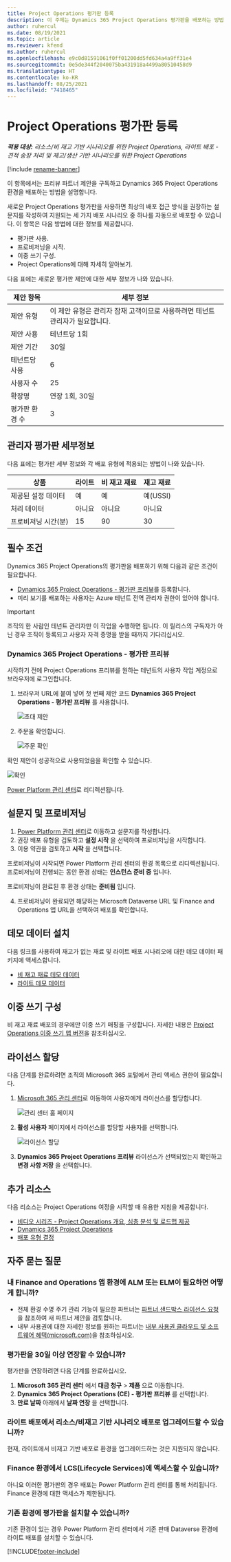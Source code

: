 ```yaml
---
title: Project Operations 평가판 등록
description: 이 주제는 Dynamics 365 Project Operations 평가판을 배포하는 방법에 대한 정보를 제공합니다.
author: ruhercul
ms.date: 08/19/2021
ms.topic: article
ms.reviewer: kfend
ms.author: ruhercul
ms.openlocfilehash: e9c0d81591061f0ff01200dd5fd634a4a9ff31e4
ms.sourcegitcommit: 0e5de344f2040075ba431918a4499a80510458d9
ms.translationtype: HT
ms.contentlocale: ko-KR
ms.lasthandoff: 08/25/2021
ms.locfileid: "7418465"
---
```

# <a name="sign-up-for-project-operations-trials"></a>Project Operations 평가판 등록 

_**적용 대상:** 리소스/비 재고 기반 시나리오를 위한 Project Operations, 라이트 배포 - 견적 송장 처리 및 재고/생산 기반 시나리오를 위한 Project Operations_ 

[!include [rename-banner](~/includes/cc-data-platform-banner.md)]

이 항목에서는 프리뷰 파트너 제안을 구독하고 Dynamics 365 Project Operations 환경을 배포하는 방법을 설명합니다.

새로운 Project Operations 평가판을 사용하면 최상의 배포 접근 방식을 권장하는 설문지를 작성하여 지원되는 세 가지 배포 시나리오 중 하나를 자동으로 배포할 수 있습니다. 이 항목은 다음 방법에 대한 정보를 제공합니다.

- 평가판 사용.
- 프로비저닝을 시작.
- 이중 쓰기 구성.
- Project Operations에 대해 자세히 알아보기. 

다음 표에는 새로운 평가판 제안에 대한 세부 정보가 나와 있습니다.

| **제안 항목**               | **세부 정보**                                  |
|------------------------------|----------------------------------------------|
| 제안 유형                   | 이 제안 유형은 관리자 잠재 고객이므로 사용하려면 테넌트 관리자가 필요합니다. |
| 제안 사용                    | 테넌트당 1회                          |
| 제안 기간               | 30일                             |
| 테넌트당 사용       | 6                                            |
| 사용자 수              | 25                                           |
| 확장명                    | 연장 1회, 30일               |
| 평가판 환경 수 | 3                                            |


## <a name="admin-trial-details"></a>관리자 평가판 세부정보
다음 표에는 평가판 세부 정보와 각 배포 유형에 적용되는 방법이 나와 있습니다.

| **상품**                      | **라이트**                                     | **비 재고 재료** | **재고 재료** |
|-------------------------------|----------------------------------------------|---------------------------|-----------------------|
| 제공된 설정 데이터           | 예                                          | 예                       | 예(USSI)            |
| 처리 데이터            | 아니요                                           | 아니요                        | 아니요                    |
| 프로비저닝 시간(분)  | 15                                           | 90                        | 30                    |
 
## <a name="prerequisites"></a>필수 조건
Dynamics 365 Project Operations의 평가판을 배포하기 위해 다음과 같은 조건이 필요합니다.

- [Dynamics 365 Project Operations - 평가판 프리뷰](https://www.aka.ms/try-po)를 등록합니다.
- 미리 보기를 배포하는 사용자는 Azure 테넌트 전역 관리자 권한이 있어야 합니다.

> [!IMPORTANT]
> 조직의 한 사람인 테넌트 관리자만 이 작업을 수행하면 됩니다. 이 릴리스의 구독자가 아닌 경우 조직이 등록되고 사용자 자격 증명을 받을 때까지 기다리십시오.

### <a name="dynamics-365-project-operations---preview-trial"></a>Dynamics 365 Project Operations - 평가판 프리뷰 

시작하기 전에 Project Operations 프리뷰를 원하는 테넌트의 사용자 작업 계정으로 브라우저에 로그인합니다.

1. 브라우저 URL에 붙여 넣어 첫 번째 제안 코드 **Dynamics 365 Project Operations - 평가판 프리뷰** 를 사용합니다.

    ![초대 제안](./media/16RedeemFirstOfferNew.png)

2. 주문을 확인합니다.

    ![주문 확인](./media/17ConfirmOrderNew.png)

  확인 제안이 성공적으로 사용되었음을 확인할 수 있습니다.

   ![확인](./media/18OrderConfirmationNew.png)

  [Power Platform 관리 센터](https://admin.powerplatform.microsoft.com/projectoperationstrial)로 리디렉션됩니다.

## <a name="questionnaire-and-provisioning"></a>설문지 및 프로비저닝

1.  [Power Platform 관리 센터](https://admin.powerplatform.com/projectoperationstrial)로 이동하고 설문지를 작성합니다.  
2.  권장 배포 유형을 검토하고 **설정 시작** 을 선택하여 프로비저닝을 시작합니다.
3.  이용 약관을 검토하고 **시작** 을 선택합니다.

   프로비저닝이 시작되면 Power Platform 관리 센터의 환경 목록으로 리디렉션됩니다. 프로비저닝이 진행되는 동안 환경 상태는 **인스턴스 준비 중** 입니다.
 
  프로비저닝이 완료된 후 환경 상태는 **준비됨** 입니다.
 
4.  프로비저닝이 완료되면 해당하는 Microsoft Dataverse URL 및 Finance and Operations 앱 URL을 선택하여 배포를 확인합니다.

## <a name="demo-data-installation"></a>데모 데이터 설치

다음 링크를 사용하여 재고가 없는 재료 및 라이트 배포 시나리오에 대한 데모 데이터 패키지에 액세스합니다. 
- [비 재고 재료 데모 데이터](resource-apply-pro-setup-config-data.md)
- [라이트 데모 데이터](lite-apply-demo-setup-config-data.md)

## <a name="configuring-dual-write"></a>이중 쓰기 구성
비 재고 재료 배포의 경우에만 이중 쓰기 매핑을 구성합니다. 자세한 내용은 [Project Operations 이중 쓰기 맵 버전](resource-dual-write-maps.md)을 참조하십시오.

## <a name="assign-licenses"></a>라이선스 할당

다음 단계를 완료하려면 조직의 Microsoft 365 포털에서 관리 액세스 권한이 필요합니다.

1. [Microsoft 365 관리 센터](https://portal.office.com/)로 이동하여 사용자에게 라이선스를 할당합니다.

   ![관리 센터 홈 페이지](./media/14AdminPortal.png)

2. **활성 사용자** 페이지에서 라이선스를 할당할 사용자를 선택합니다.

   ![라이선스 할당](./media/15AssignLicenses.png)

3. **Dynamics 365 Project Operations 프리뷰** 라이선스가 선택되었는지 확인하고 **변경 사항 저장** 을 선택합니다.

## <a name="additional-resources"></a>추가 리소스

다음 리소스는 Project Operations 여정을 시작할 때 유용한 지침을 제공합니다.

- [비디오 시리즈 - Project Operations 개요, 심층 분석 및 로드맵 제공](https://youtube.com/playlist?list=PLcakwueIHoT_LJ3Fr1tHnkPk5lioqE6uH)
- [Dynamics 365 Project Operations](/learn/modules/examine-dynamics-365-project-operations/)
- [배포 유형 결정](determine-deployment-type.md)

## <a name="frequently-asked-questions"></a>자주 묻는 질문

### <a name="what-if-i-require-alm-or-elm-for-my-finance-and-operations-apps-environment"></a>내 Finance and Operations 앱 환경에 ALM 또는 ELM이 필요하면 어떻게 합니까?

- 전체 환경 수명 주기 관리 기능이 필요한 파트너는 [파트너 샌드박스 라이선스 요청](https://experience.dynamics.com/requestlicense)을 참조하여 새 파트너 제안을 검토합니다. 
- 내부 사용권에 대한 자세한 정보를 원하는 파트너는 [내부 사용권 클라우드 및 소프트웨어 혜택(microsoft.com)](https://partner.microsoft.com/membership/internal-use-software)을 참조하십시오.

### <a name="can-i-extend-my-trial-beyond-30-days"></a>평가판을 30일 이상 연장할 수 있습니까?
평가판을 연장하려면 다음 단계를 완료하십시오.

1. **Microsoft 365 관리 센터** 에서 **대금 청구** > **제품** 으로 이동합니다.
2. **Dynamics 365 Project Operations (CE) - 평가판 프리뷰** 를 선택합니다.
3. **만료 날짜** 아래에서 **날짜 연장** 을 선택합니다.

### <a name="can-i-upgrade-from-the-lite-deployment-to-the-resourcenon-stocked-based-scenario-deployment"></a>라이트 배포에서 리소스/비재고 기반 시나리오 배포로 업그레이드할 수 있습니까?
현재, 라이트에서 비재고 기반 배포로 환경을 업그레이드하는 것은 지원되지 않습니다.

### <a name="can-i-access-lifecycle-services-lcs-for-my-finance-environments"></a>Finance 환경에서 LCS(Lifecycle Services)에 액세스할 수 있습니까?  
아니요 이러한 평가판의 경우 배포는 Power Platform 관리 센터를 통해 처리됩니다. Finance 환경에 대한 액세스가 제한됩니다.

### <a name="can-i-install-my-trial-on-an-existing-environment"></a>기존 환경에 평가판을 설치할 수 있습니까?
기존 환경이 있는 경우 Power Platform 관리 센터에서 기존 판매 Dataverse 환경에 라이트 배포를 설치할 수 있습니다.

[!INCLUDE[footer-include](../includes/footer-banner.md)]
